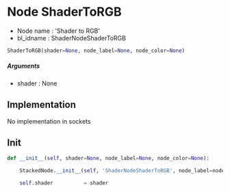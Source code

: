 # Node ShaderToRGB

- Node name : 'Shader to RGB'
- bl_idname : ShaderNodeShaderToRGB


``` python
ShaderToRGB(shader=None, node_label=None, node_color=None)
```
##### Arguments

- shader : None

## Implementation

No implementation in sockets

## Init

``` python
def __init__(self, shader=None, node_label=None, node_color=None):

    StackedNode.__init__(self, 'ShaderNodeShaderToRGB', node_label=node_label, node_color=node_color)

    self.shader          = shader
```
